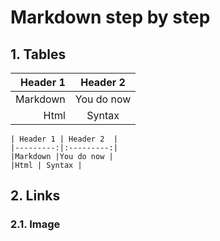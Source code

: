 # Markdown step by step

## 1. Tables

| Header 1 |  Header 2  |
| -------: | :--------: |
| Markdown | You do now |
|     Html |   Syntax   |

```
| Header 1 | Header 2  |
|---------:|:---------:|
|Markdown |You do now |
|Html | Syntax |
```

## 2. Links

### 2.1. Image

